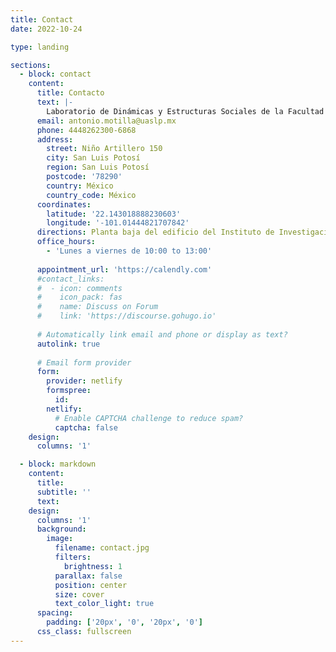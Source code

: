 ```yaml
---
title: Contact
date: 2022-10-24

type: landing

sections:
  - block: contact
    content:
      title: Contacto
      text: |-
        Laboratorio de Dinámicas y Estructuras Sociales de la Facultad del Hábitat 
      email: antonio.motilla@uaslp.mx
      phone: 4448262300-6868
      address:
        street: Niño Artillero 150
        city: San Luis Potosí
        region: San Luis Potosí 
        postcode: '78290'
        country: México
        country_code: México
      coordinates:
        latitude: '22.143018888230603'
        longitude: '-101.01444821707842'
      directions: Planta baja del edificio del Instituto de Investigación y Posgrado de la Facultad del Hábitat
      office_hours:
        - 'Lunes a viernes de 10:00 to 13:00'
        
      appointment_url: 'https://calendly.com'
      #contact_links:
      #  - icon: comments
      #    icon_pack: fas
      #    name: Discuss on Forum
      #    link: 'https://discourse.gohugo.io'
    
      # Automatically link email and phone or display as text?
      autolink: true
    
      # Email form provider
      form:
        provider: netlify
        formspree:
          id:
        netlify:
          # Enable CAPTCHA challenge to reduce spam?
          captcha: false
    design:
      columns: '1'

  - block: markdown
    content:
      title:
      subtitle: ''
      text:
    design:
      columns: '1'
      background:
        image: 
          filename: contact.jpg
          filters:
            brightness: 1
          parallax: false
          position: center
          size: cover
          text_color_light: true
      spacing:
        padding: ['20px', '0', '20px', '0']
      css_class: fullscreen
---
```

